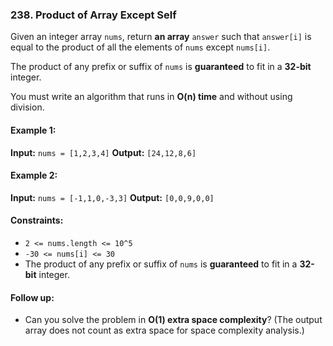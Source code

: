 ### 238. Product of Array Except Self

Given an integer array `nums`, return **an array** `answer` such that `answer[i]` is equal to the product of all the elements of `nums` except `nums[i]`.

The product of any prefix or suffix of `nums` is **guaranteed** to fit in a **32-bit** integer.

You must write an algorithm that runs in **O(n) time** and without using division.

#### Example 1:
**Input:** `nums = [1,2,3,4]`
**Output:** `[24,12,8,6]`

#### Example 2:
**Input:** `nums = [-1,1,0,-3,3]`
**Output:** `[0,0,9,0,0]`

#### Constraints:
- `2 <= nums.length <= 10^5`
- `-30 <= nums[i] <= 30`
- The product of any prefix or suffix of `nums` is **guaranteed** to fit in a **32-bit** integer.

#### Follow up:
- Can you solve the problem in **O(1) extra space complexity**? (The output array does not count as extra space for space complexity analysis.)
